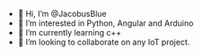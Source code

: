 - 👋 Hi, I’m @JacobusBlue
- 👀 I’m interested in Python, Angular and Arduino
- 🌱 I’m currently learning c++
- 💞️ I’m looking to collaborate on any IoT project.




